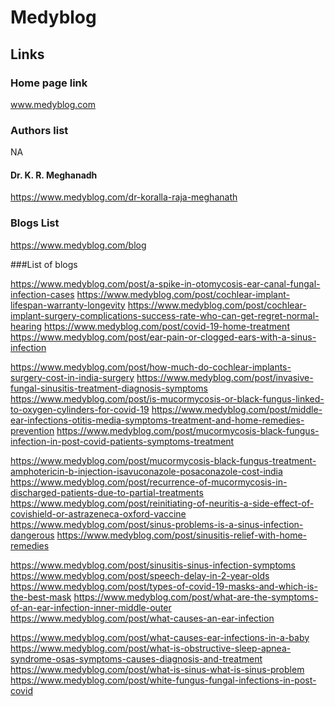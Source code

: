 # Medyblog
## Links
### Home page link
www.medyblog.com
### Authors list
NA
#### Dr. K. R. Meghanadh
https://www.medyblog.com/dr-koralla-raja-meghanath
### Blogs List
https://www.medyblog.com/blog

###List of blogs

https://www.medyblog.com/post/a-spike-in-otomycosis-ear-canal-fungal-infection-cases
https://www.medyblog.com/post/cochlear-implant-lifespan-warranty-longevity
https://www.medyblog.com/post/cochlear-implant-surgery-complications-success-rate-who-can-get-regret-normal-hearing
https://www.medyblog.com/post/covid-19-home-treatment
https://www.medyblog.com/post/ear-pain-or-clogged-ears-with-a-sinus-infection

https://www.medyblog.com/post/how-much-do-cochlear-implants-surgery-cost-in-india-surgery
https://www.medyblog.com/post/invasive-fungal-sinusitis-treatment-diagnosis-symptoms
https://www.medyblog.com/post/is-mucormycosis-or-black-fungus-linked-to-oxygen-cylinders-for-covid-19
https://www.medyblog.com/post/middle-ear-infections-otitis-media-symptoms-treatment-and-home-remedies-prevention
https://www.medyblog.com/post/mucormycosis-black-fungus-infection-in-post-covid-patients-symptoms-treatment

https://www.medyblog.com/post/mucormycosis-black-fungus-treatment-amphotericin-b-injection-isavuconazole-posaconazole-cost-india
https://www.medyblog.com/post/recurrence-of-mucormycosis-in-discharged-patients-due-to-partial-treatments
https://www.medyblog.com/post/reinitiating-of-neuritis-a-side-effect-of-covishield-or-astrazeneca-oxford-vaccine
https://www.medyblog.com/post/sinus-problems-is-a-sinus-infection-dangerous
https://www.medyblog.com/post/sinusitis-relief-with-home-remedies

https://www.medyblog.com/post/sinusitis-sinus-infection-symptoms
https://www.medyblog.com/post/speech-delay-in-2-year-olds
https://www.medyblog.com/post/types-of-covid-19-masks-and-which-is-the-best-mask
https://www.medyblog.com/post/what-are-the-symptoms-of-an-ear-infection-inner-middle-outer
https://www.medyblog.com/post/what-causes-an-ear-infection

https://www.medyblog.com/post/what-causes-ear-infections-in-a-baby
https://www.medyblog.com/post/what-is-obstructive-sleep-apnea-syndrome-osas-symptoms-causes-diagnosis-and-treatment
https://www.medyblog.com/post/what-is-sinus-what-is-sinus-problem
https://www.medyblog.com/post/white-fungus-fungal-infections-in-post-covid
